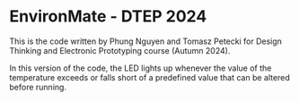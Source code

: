 # EnvironMate - DTEP 2024
This is the code written by Phung Nguyen and Tomasz Petecki for Design Thinking and Electronic Prototyping course (Autumn 2024).

In this version of the code, the LED lights up whenever the value of the temperature exceeds or falls short of a predefined value that can be altered before running.
